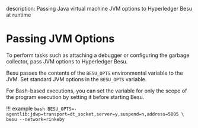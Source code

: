 description: Passing Java virtual machine JVM options to Hyperledger Besu at runtime
<!--- END of page meta data -->

# Passing JVM Options

To perform tasks such as attaching a debugger or configuring the garbage collector, pass JVM options to Hyperledger Besu.  

Besu passes the contents of the `BESU_OPTS` environmental variable to the JVM.  Set standard JVM options in the `BESU_OPTS` variable.  

For Bash-based executions, you can set the variable for only the scope of the program execution by setting it before starting Besu.

!!! example
    ```bash
    BESU_OPTS=-agentlib:jdwp=transport=dt_socket,server=y,suspend=n,address=5005 \
    besu --network=rinkeby
    ```